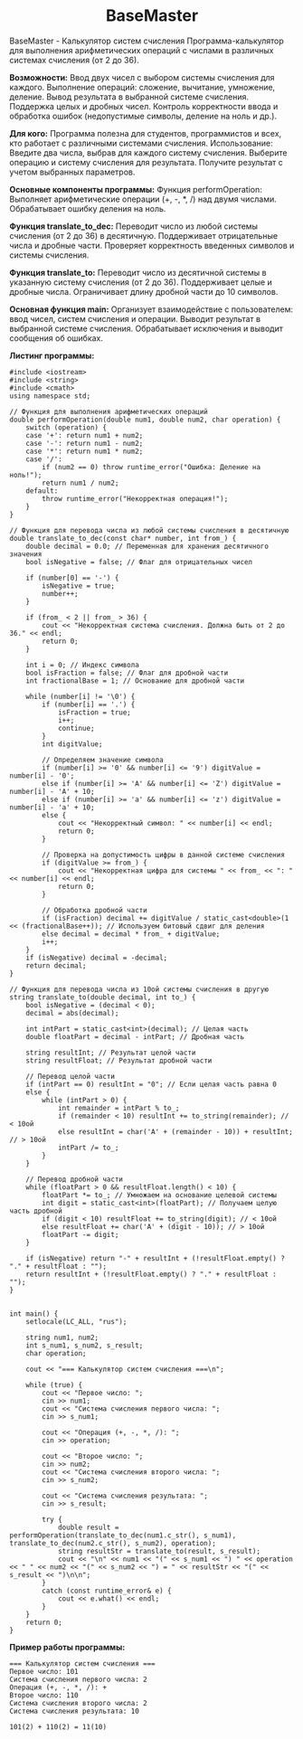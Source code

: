 <h1 align="center">BaseMaster</h1>
BaseMaster - Калькулятор систем счисления
Программа-калькулятор для выполнения арифметических операций с числами в различных системах счисления (от 2 до 36).

**Возможности:**
Ввод двух чисел с выбором системы счисления для каждого.
Выполнение операций: сложение, вычитание, умножение, деление.
Вывод результата в выбранной системе счисления.
Поддержка целых и дробных чисел.
Контроль корректности ввода и обработка ошибок (недопустимые символы, деление на ноль и др.).

**Для кого:**
Программа полезна для студентов, программистов и всех, кто работает с различными системами счисления.
Использование:
Введите два числа, выбрав для каждого систему счисления.
Выберите операцию и систему счисления для результата.
Получите результат с учетом выбранных параметров.

**Основные компоненты программы:**
Функция performOperation:
Выполняет арифметические операции (+, -, *, /) над двумя числами.
Обрабатывает ошибку деления на ноль.

**Функция translate_to_dec:**
Переводит число из любой системы счисления (от 2 до 36) в десятичную.
Поддерживает отрицательные числа и дробные части.
Проверяет корректность введенных символов и системы счисления.

**Функция translate_to:**
Переводит число из десятичной системы в указанную систему счисления (от 2 до 36).
Поддерживает целые и дробные числа.
Ограничивает длину дробной части до 10 символов.

**Основная функция main:**
Организует взаимодействие с пользователем: ввод чисел, систем счисления и операции.
Выводит результат в выбранной системе счисления.
Обрабатывает исключения и выводит сообщения об ошибках.


**Листинг программы:**
```
#include <iostream>
#include <string>
#include <cmath>
using namespace std;

// Функция для выполнения арифметических операций
double performOperation(double num1, double num2, char operation) {
    switch (operation) {
    case '+': return num1 + num2;
    case '-': return num1 - num2;
    case '*': return num1 * num2;
    case '/':
        if (num2 == 0) throw runtime_error("Ошибка: Деление на ноль!");
        return num1 / num2;
    default:
        throw runtime_error("Некорректная операция!");
    }
}

// Функция для перевода числа из любой системы счисления в десятичную
double translate_to_dec(const char* number, int from_) {
    double decimal = 0.0; // Переменная для хранения десятичного значения
    bool isNegative = false; // Флаг для отрицательных чисел

    if (number[0] == '-') {
        isNegative = true;
        number++;
    }

    if (from_ < 2 || from_ > 36) {
        cout << "Некорректная система счисления. Должна быть от 2 до 36." << endl;
        return 0;
    }

    int i = 0; // Индекс символа
    bool isFraction = false; // Флаг для дробной части
    int fractionalBase = 1; // Основание для дробной части

    while (number[i] != '\0') {
        if (number[i] == '.') {
            isFraction = true;
            i++;
            continue;
        }
        int digitValue;

        // Определяем значение символа
        if (number[i] >= '0' && number[i] <= '9') digitValue = number[i] - '0';
        else if (number[i] >= 'A' && number[i] <= 'Z') digitValue = number[i] - 'A' + 10;
        else if (number[i] >= 'a' && number[i] <= 'z') digitValue = number[i] - 'a' + 10;
        else {
            cout << "Некорректный символ: " << number[i] << endl;
            return 0;
        }

        // Проверка на допустимость цифры в данной системе счисления
        if (digitValue >= from_) {
            cout << "Некорректная цифра для системы " << from_ << ": " << number[i] << endl;
            return 0;
        }

        // Обработка дробной части
        if (isFraction) decimal += digitValue / static_cast<double>(1 << (fractionalBase++)); // Используем битовый сдвиг для деления
        else decimal = decimal * from_ + digitValue;
        i++;
    }
    if (isNegative) decimal = -decimal;
    return decimal;
}

// Функция для перевода числа из 10ой системы счисления в другую
string translate_to(double decimal, int to_) {
    bool isNegative = (decimal < 0);
    decimal = abs(decimal);

    int intPart = static_cast<int>(decimal); // Целая часть
    double floatPart = decimal - intPart; // Дробная часть

    string resultInt; // Результат целой части
    string resultFloat; // Результат дробной части

    // Перевод целой части
    if (intPart == 0) resultInt = "0"; // Если целая часть равна 0
    else {
        while (intPart > 0) {
            int remainder = intPart % to_; 
            if (remainder < 10) resultInt += to_string(remainder); // < 10ой
            else resultInt = char('A' + (remainder - 10)) + resultInt; // > 10ой
            intPart /= to_; 
        }
    }

    // Перевод дробной части
    while (floatPart > 0 && resultFloat.length() < 10) {
        floatPart *= to_; // Умножаем на основание целевой системы
        int digit = static_cast<int>(floatPart); // Получаем целую часть дробной
        if (digit < 10) resultFloat += to_string(digit); // < 10ой
        else resultFloat += char('A' + (digit - 10)); // > 10ой
        floatPart -= digit;
    }

    if (isNegative) return "-" + resultInt + (!resultFloat.empty() ? "." + resultFloat : "");
    return resultInt + (!resultFloat.empty() ? "." + resultFloat : "");
}
   

int main() {
    setlocale(LC_ALL, "rus");

    string num1, num2;
    int s_num1, s_num2, s_result;
    char operation;

    cout << "=== Калькулятор систем счисления ===\n";

    while (true) {
        cout << "Первое число: ";
        cin >> num1;
        cout << "Система счисления первого числа: ";
        cin >> s_num1;

        cout << "Операция (+, -, *, /): ";
        cin >> operation;

        cout << "Второе число: ";
        cin >> num2;
        cout << "Система счисления второго числа: ";
        cin >> s_num2;

        cout << "Система счисления результата: ";
        cin >> s_result;

        try {
            double result = performOperation(translate_to_dec(num1.c_str(), s_num1), translate_to_dec(num2.c_str(), s_num2), operation);
            string resultStr = translate_to(result, s_result);
            cout << "\n" << num1 << "(" << s_num1 << ") " << operation << " " << num2 << "(" << s_num2 << ") = " << resultStr << "(" << s_result << ")\n\n";
        }
        catch (const runtime_error& e) {
            cout << e.what() << endl;
        }
    }
    return 0;
}
```

**Пример работы программы:**
```
=== Калькулятор систем счисления ===
Первое число: 101
Система счисления первого числа: 2
Операция (+, -, *, /): +
Второе число: 110
Система счисления второго числа: 2
Система счисления результата: 10

101(2) + 110(2) = 11(10)
```





